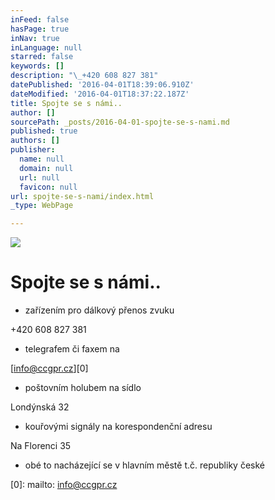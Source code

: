 ```yaml
---
inFeed: false
hasPage: true
inNav: true
inLanguage: null
starred: false
keywords: []
description: "\_+420 608 827 381"
datePublished: '2016-04-01T18:39:06.910Z'
dateModified: '2016-04-01T18:37:22.187Z'
title: Spojte se s námi..
author: []
sourcePath: _posts/2016-04-01-spojte-se-s-nami.md
published: true
authors: []
publisher:
  name: null
  domain: null
  url: null
  favicon: null
url: spojte-se-s-nami/index.html
_type: WebPage

---
```

![](https://the-grid-user-content.s3-us-west-2.amazonaws.com/5c997d11-5ca4-4719-958b-e848e574367a.jpg)

# Spojte se s námi..

* zařízením pro dálkový přenos zvuku

+420 608 827 381

* telegrafem či faxem na

[info@ccgpr.cz][0]

* poštovním holubem na sídlo

Londýnská 32

* kouřovými signály na korespondenční adresu

Na Florenci 35

* obé to nacházející se v hlavním městě t.č. republiky české

[0]: mailto: info@ccgpr.cz